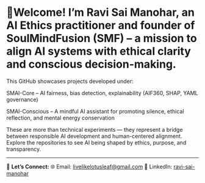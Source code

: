 # 👋Welcome! I’m Ravi Sai Manohar, an AI Ethics practitioner and founder of SoulMindFusion (SMF) – a mission to align AI systems with ethical clarity and conscious decision-making.

This GitHub showcases projects developed under:

SMAI-Core – AI fairness, bias detection, explainability (AIF360, SHAP, YAML governance)

SMAI-Conscious – A mindful AI assistant for promoting silence, ethical reflection, and mental energy conservation

These are more than technical experiments — they represent a bridge between responsible AI development and human-centered alignment. Explore the repositories to see AI being shaped by ethics, purpose, and transparency.

---

📩 **Let’s Connect:**
🌐 Email: [livelikelotusleaf@gmail.com](mailto:livelikelotusleaf@gmail.com)
🔗 LinkedIn: [ravi-sai-manohar](https://www.linkedin.com/in/ravi-sai-manohar-07328740)
